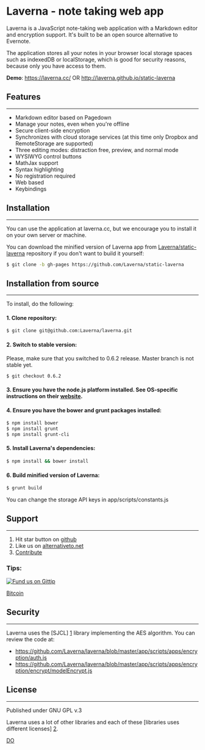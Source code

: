 # Laverna - note taking web app

Laverna is a JavaScript note-taking web application with a Markdown editor and encryption support.  It's built to be an open source alternative to Evernote.

The application stores all your notes in your browser local storage spaces such as indexedDB or localStorage, which is good for security reasons, because only you have access to them.

**Demo**: https://laverna.cc/ OR http://laverna.github.io/static-laverna

## Features
-----------

* Markdown editor based on Pagedown
* Manage your notes, even when you're offline
* Secure client-side encryption
* Synchronizes with cloud storage services (at this time only Dropbox and RemoteStorage are supported)
* Three editing modes: distraction free, preview, and normal mode
* WYSIWYG control buttons
* MathJax support
* Syntax highlighting
* No registration required
* Web based
* Keybindings

## Installation
---------------
You can use the application at laverna.cc, but we encourage you to install it on your own server or machine.

You can download the minified version of Laverna app from [Laverna/static-laverna][9] repository if you don't want to build it yourself:

```bash
$ git clone -b gh-pages https://github.com/Laverna/static-laverna
```

## Installation from source
---------------
To install, do the following:

#### 1. Clone repository:

```bash
$ git clone git@github.com:Laverna/laverna.git
```

#### 2. Switch to stable version:
Please, make sure that you switched to 0.6.2 release. Master branch is not stable yet.

```bash
$ git checkout 0.6.2
```

#### 3. Ensure you have the node.js platform installed. See OS-specific instructions on their [website][8].

#### 4. Ensure you have the bower and grunt packages installed:

```bash
$ npm install bower
$ npm install grunt
$ npm install grunt-cli
```

#### 5. Install Laverna's dependencies:

```bash
$ npm install && bower install
```

#### 6. Build minified version of Laverna:

```bash
$ grunt build
```

You can change the storage API keys in app/scripts/constants.js

## Support
---------------
1. Hit star button on [github][6]
2. Like us on [alternativeto.net][5]
3. [Contribute][7]

### Tips:
[![Fund us on Gittip](https://raw.github.com/gittip/www.gittip.com/860a9f84d7987cea59bad16114aa71543934eca5/www/assets/gittip.png)](https://www.gittip.com/Laverna/ "Fund us on Gittip")

[Bitcoin][3]

## Security
--------------
Laverna uses the [SJCL] [1] library implementing the AES algorithm. You can review the code at:
* https://github.com/Laverna/laverna/blob/master/app/scripts/apps/encryption/auth.js
* https://github.com/Laverna/laverna/blob/master/app/scripts/apps/encryption/encrypt/modelEncrypt.js

## License
--------------
Published under GNU GPL v.3

Laverna uses a lot of other libraries and each of these [libraries uses different licenses] [2].

[1]: http://bitwiseshiftleft.github.io/sjcl/
[2]: https://github.com/Laverna/laverna/blob/master/bower.json
[3]: http://blockchain.info/address/18JpeKeSaoryHCkfV63XcvLZUgeuuATp86
[4]: https://www.gittip.com/Laverna/
[5]: http://alternativeto.net/software/laverna/
[6]: https://github.com/Laverna/laverna
[7]: https://github.com/Laverna/laverna/blob/master/CONTRIBUTE.md
[8]: http://nodejs.org
[9]: https://github.com/Laverna/static-laverna/archive/gh-pages.zip


[DO](https://m.do.co/c/f31e941aecd1)
